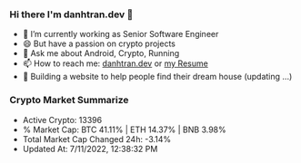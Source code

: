 ### Hi there I'm danhtran.dev 👋

- 🔭 I’m currently working as Senior Software Engineer
- 😄 But have a passion on crypto projects
- 💬 Ask me about Android, Crypto, Running 
- 📫 How to reach me: <a href="https://danhtran.dev" target="_blank">danhtran.dev</a> or <a href="Developer-Resume.pdf" target="_blank">my Resume</a>
- 🌱 Building a website to help people find their dream house (updating ...)

### Crypto Market Summarize
- Active Crypto: 13396
- % Market Cap: BTC 41.11% | ETH 14.37% | BNB 3.98%
- Total Market Cap Changed 24h: -3.14%
- Updated At: 7/11/2022, 12:38:32 PM
